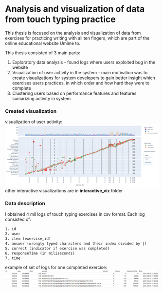 # Analysis and visualization of data from touch typing practice

This thesis is focused on the analysis and visualization of data from exercises for practicing writing with all ten fingers, which are part of the online educational website Umíme to.

This thesis consisted of 3 main parts:
1. Exploratory data analysis - found logs where users exploited bug in the website
2. Visualization of user activity in the system - main motivation was to create visualizations for system developers to gain better insight which exercises users practices, in which order and how hard they were to complete
3. Clustering users based on performance features and features sumarizing activity in system


### Created visualization
visualization of user activity:
![user activity visualization](assets/user_activity_viz.png)
other interactive visualizations are in **interactive_viz** folder


### Data description
I obtained 4 mil logs of touch typing exercises in csv format. Each log consisted of: 
``` 
1. id
2. user
3. item (exercise_id)
4. answer (wrongly typed characters and their index divided by |)
5. correct (indicator if exercise was completed)
6. responseTime (in miliseconds)
7. time 
```
example of set of logs for one completed exercise:
![completed exercise log](assets/completed_exercise_log.png)




